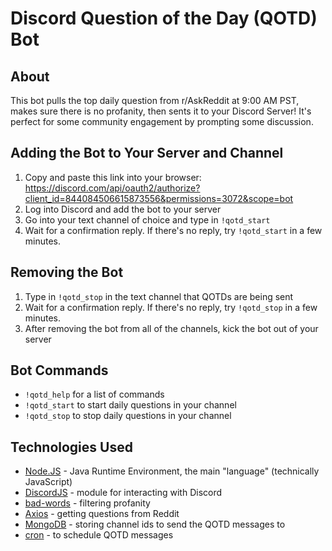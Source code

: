 # Discord Question of the Day (QOTD) Bot
## About
This bot pulls the top daily question from r/AskReddit at 9:00 AM PST, makes sure there is no profanity, then sents it to your Discord Server!
It's perfect for some community engagement by prompting some discussion.
## Adding the Bot to Your Server and Channel
1. Copy and paste this link into your browser: https://discord.com/api/oauth2/authorize?client_id=844084506615873556&permissions=3072&scope=bot
2. Log into Discord and add the bot to your server
3. Go into your text channel of choice and type in `!qotd_start`
4. Wait for a confirmation reply. If there's no reply, try `!qotd_start` in a few minutes.
## Removing the Bot
1. Type in `!qotd_stop` in the text channel that QOTDs are being sent
2. Wait for a confirmation reply. If there's no reply, try `!qotd_stop` in a few minutes.
3. After removing the bot from all of the channels, kick the bot out of your server
## Bot Commands
* `!qotd_help` for a list of commands
* `!qotd_start` to start daily questions in your channel
* `!qotd_stop` to stop daily questions in your channel
## Technologies Used
* [Node.JS](https://nodejs.org/en/) - Java Runtime Environment, the main "language" (technically JavaScript)
* [DiscordJS](https://discord.js.org/#/) - module for interacting with Discord
* [bad-words](https://www.npmjs.com/package/bad-words) - filtering profanity
* [Axios](https://www.npmjs.com/package/axios) - getting questions from Reddit
* [MongoDB](https://www.mongodb.com/) - storing channel ids to send the QOTD messages to
* [cron](https://www.npmjs.com/package/cron) - to schedule QOTD messages
